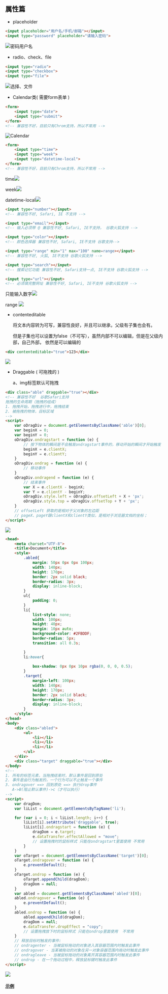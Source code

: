 ## 属性篇

- placeholder

```html
<input placeholder="用户名/手机/邮箱"></input>
<input type="password" placeholder="请输入密码">
```

![密码用户名](./img/mi.PNG)

- radio、check、file

```html
<input type="radio">
<input type="checkbox">
<input type="file">
```

![选择、文件](./img/wen.PNG)

- Calendar类( 需要form表单 )

  

```html
<form>
    <input type="date">
    <input type="submit">
</form>
<!-- 兼容性不好，目前只有Chrom支持，所以不常用 -->
```

![Calendar](./img/39.png)



```html
<form>
    <input type="time">
    <input type="week">
    <input type="datetime-local">
</form>
<!-- 兼容性不好，目前只有Chrom支持，所以不常用 -->
```

time![](./img/time.PNG)

week![](./img/49.png)

datetime-local![](./img/23.png)

```html
<input type="number"></input>
<!-- 兼容性不好, Safari, IE 不支持 -->

<input type="email"></input>
<!-- 输入必须带 @ 兼容性不好, Safari, IE不支持， 谷歌火狐支持 -->

<input type="color"></input>
<!-- 颜色选择器 兼容性不好, Safari, IE不支持 谷歌支持-->

<input type="range" min="1" max="100" name=range></input>
<!-- 兼容性不好, 火狐, IE不支持 谷歌火狐支持 -->

<input type="search"></input>
<!-- 搜索记忆功能 兼容性不好, Safari支持一点, IE不支持 谷歌火狐支持 -->

<input type="url"></input>
<!-- 必须填完整网址 兼容性不好, Safari, IE不支持 谷歌火狐支持 -->
```

只能输入数字![](./img/26.png)

range ![](./img/range.PNG)

- contenteditable

  将文本内容转为可写，兼容性良好，并且可以继承，父级有子集也会有。

  但是子集也可以设置为false（不可写），虽然内部不可以编辑，但是在父级内部，自己外部， 依然是可以编辑的

```html
<div contenteditable="true">123</div>
```

![](./img/314.png)

- Draggable  ( 可拖拽的 )

  a、img标签默认可拖拽

```html
<div class="able" draggable="true"></div>
<!-- 兼容性不好  谷歌Safari支持 
拖拽的生命周期（拖拽的组成）
1. 拖拽开始，拖拽进行中，拖拽结束
2. 被拖拽的物体，目标区域
-->
<script>
    var oDragDiv = document.getElementsByClassName('able')[0];
    var beginX = 0;
    var beginY = 0;
    oDragDiv.ondragstart = function (e) {
        // 按下物体的瞬间是不会触发ondragstart事件的，移动开始的瞬间才开始触发
        beginX = e.clientX;
        beginY = e.clientY;
    }
    oDragDiv.ondrag = function (e) {
        // 移动事件
    }
    oDragDiv.ondragend = function (e) {
        // 结束事件
        var X = e.clientX - beginX;
        var Y = e.clientY - beginY;
        oDragDiv.style.left = oDragDiv.offsetLeft + X + 'px';
        oDragDiv.style.top = oDragDiv.offsetTop + Y + 'px';
    }
    // offsetLeft 获取的是相对于父对象的左边距
    // pageX、pageY跟clientX和clientY类似，是相对于浏览器文档的坐标；
</script>
```

![](./img/GIF.gif)

```html
<head>
	<meta charset="UTF-8">
	<title>Document</title>
	<style>
		.abled{
			margin: 50px 0px 0px 100px;
			width: 140px;
			height: 170px;
			border: 2px solid black;
			border-radius: 3px;
			display: inline-block;
		}
		ul{
			padding: 0;
		}
		li{
			list-style: none;
			width: 100px;
			height: 40px;
			margin: 10px auto;
			background-color: #2FBDDF;
			border-radius: 5px;
			transition: all 0.3s;

		}
		li:hover{
			
			box-shadow: 0px 0px 10px rgba(0, 0, 0, 0.5);
		}
		.target{
			margin-left: 100px;
			width: 140px;
			height: 170px;
			border: 2px solid black;
			border-radius: 3px;
			display: inline-block;
		}
	</style>
</head>
<body>
	<div class="abled">
		<ul>
			<li></li>
			<li></li>
			<li></li>
		</ul>
	</div>
	<div class="target" draggable="true"></div>
</body>
<!-- 
1. 所有的标签元素，当拖拽结束时，默认事件是回到原处
2. 事件是由行为触发的，一个行为可以不止触发一个事件
3. ondragover ==> 回到原处 ==> 执行drop事件
   A->B(阻止默认事件)->c（才可以执行）
-->
<script>
    var dragDom;
    var liList = document.getElementsByTagName('li');

    for (var i = 0; i < liList.length; i++) {
        liList[i].setAttribute('draggable', true);
        liList[i].ondragstart = function (e) {
            dragDom = e.target;
            e.dataTransfer.effectAllowed = "move";
            // 设置拖拽时的鼠标样式 只能在ondragstart里面使用 不常用
        }
    }
    var oTarget = document.getElementsByClassName('target')[0];
    oTarget.ondragover = function (e) {
        e.preventDefault();
    }
    oTarget.ondrop = function (e) {
        oTarget.appendChild(dragDom);
        dragDom = null;
    }
    var abled = document.getElementsByClassName('abled')[0];
    abled.ondragover = function (e) {
        e.preventDefault();
    }
    abled.ondrop = function (e) {
        abled.appendChild(dragDom);
        dragDom = null;
        e.dataTransfer.dropEffect = "copy";
        // 设置拖拽放下时的鼠标样式 只能在ondrop里面使用  不常用
    }
    // 释放目标时触发的事件:
	// ondragenter - 当被鼠标拖动的对象进入其容器范围内时触发此事件
	// ondragover - 当某被拖动的对象在另一对象容器范围内拖动时触发此事件
	// ondragleave - 当被鼠标拖动的对象离开其容器范围内时触发此事件
	// ondrop - 在一个拖动过程中，释放鼠标键时触发此事件
</script>
```

![](./img/GIF2.gif)

#### [示例](https://z826526354.github.io/myProject/H5/demo1.html)

